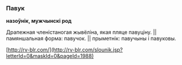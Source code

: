 ### Павук
**назоўнік, мужчынскі род**

Драпежная членістаногая жывёліна, якая пляце павуціну. || памяншальная форма: павучок. || прыметнік: павучыны і павуковы.

<a rel="author">[http://rv-blr.com/](http://rv-blr.com/slounik.jsp?letterId=0&maskId=0&pageId=1988)</a>
